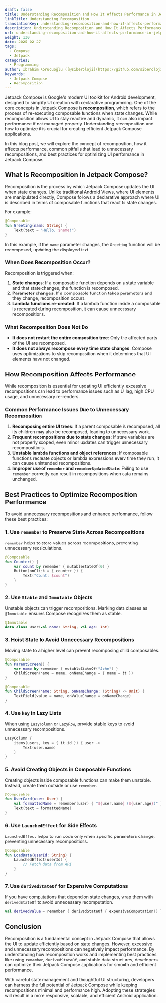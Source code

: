 ```yaml
---
draft: false
title: Understanding Recomposition and How It Affects Performance in Jetpack Compose
linkTitle: Understanding Recomposition
translationKey: understanding-recomposition-and-how-it-affects-performance-in-jetpack-compose
description: Understanding Recomposition and How It Affects Performance in Jetpack Compose
url: understanding-recomposition-and-how-it-affects-performance-in-jetpack-compose
weight: 130
date: 2025-02-27
tags:
  - Compose
  - Jetpack
categories:
  - Programming
author: İbrahim Korucuoğlu ([@siberoloji](https://github.com/siberoloji))
keywords:
  - Jetpack Compose
  - Recomposition
---
```

Jetpack Compose is Google's modern UI toolkit for Android development, designed to simplify UI creation with declarative programming. One of the core concepts in Jetpack Compose is **recomposition**, which refers to the process of re-executing composable functions when state changes. While recomposition allows UI to stay reactive and dynamic, it can also impact performance if not managed properly. Understanding recomposition and how to optimize it is crucial for creating efficient Jetpack Compose applications.

In this blog post, we will explore the concept of recomposition, how it affects performance, common pitfalls that lead to unnecessary recompositions, and best practices for optimizing UI performance in Jetpack Compose.

## What Is Recomposition in Jetpack Compose?

Recomposition is the process by which Jetpack Compose updates the UI when state changes. Unlike traditional Android Views, where UI elements are manipulated directly, Compose follows a declarative approach where UI is described in terms of composable functions that react to state changes.

For example:

```kotlin
@Composable
fun Greeting(name: String) {
    Text(text = "Hello, $name!")
}
```

In this example, if the `name` parameter changes, the `Greeting` function will be recomposed, updating the displayed text.

### When Does Recomposition Occur?

Recomposition is triggered when:

1. **State changes**: If a composable function depends on a state variable and that state changes, the function is recomposed.
2. **Parameter changes**: If a composable function takes parameters and they change, recomposition occurs.
3. **Lambda functions re-created**: If a lambda function inside a composable is recreated during recomposition, it can cause unnecessary recompositions.

### What Recomposition Does Not Do

- **It does not restart the entire composition tree**: Only the affected parts of the UI are recomposed.
- **It does not always recompose every time state changes**: Compose uses optimizations to skip recomposition when it determines that UI elements have not changed.

## How Recomposition Affects Performance

While recomposition is essential for updating UI efficiently, excessive recompositions can lead to performance issues such as UI lag, high CPU usage, and unnecessary re-renders.

### Common Performance Issues Due to Unnecessary Recomposition

1. **Recomposing entire UI trees**: If a parent composable is recomposed, all its children may also be recomposed, leading to unnecessary work.
2. **Frequent recompositions due to state changes**: If state variables are not properly scoped, even minor updates can trigger unnecessary recompositions.
3. **Unstable lambda functions and object references**: If composable functions recreate objects or lambda expressions every time they run, it can cause unintended recompositions.
4. **Improper use of `remember` and `rememberUpdatedState`**: Failing to use `remember` correctly can result in recompositions when data remains unchanged.

## Best Practices to Optimize Recomposition Performance

To avoid unnecessary recompositions and enhance performance, follow these best practices:

### 1. Use `remember` to Preserve State Across Recompositions

`remember` helps to store values across recompositions, preventing unnecessary recalculations.

```kotlin
@Composable
fun Counter() {
    var count by remember { mutableStateOf(0) }
    Button(onClick = { count++ }) {
        Text("Count: $count")
    }
}
```

### 2. Use `Stable` and `Immutable` Objects

Unstable objects can trigger recompositions. Marking data classes as `@Immutable` ensures Compose recognizes them as stable.

```kotlin
@Immutable
data class User(val name: String, val age: Int)
```

### 3. Hoist State to Avoid Unnecessary Recompositions

Moving state to a higher level can prevent recomposing child composables.

```kotlin
@Composable
fun ParentScreen() {
    var name by remember { mutableStateOf("John") }
    ChildScreen(name = name, onNameChange = { name = it })
}

@Composable
fun ChildScreen(name: String, onNameChange: (String) -> Unit) {
    TextField(value = name, onValueChange = onNameChange)
}
```

### 4. Use `key` in Lazy Lists

When using `LazyColumn` or `LazyRow`, provide stable keys to avoid unnecessary recompositions.

```kotlin
LazyColumn {
    items(users, key = { it.id }) { user ->
        Text(user.name)
    }
}
```

### 5. Avoid Creating Objects in Composable Functions

Creating objects inside composable functions can make them unstable. Instead, create them outside or use `remember`.

```kotlin
@Composable
fun UserCard(user: User) {
    val formattedName = remember(user) { "${user.name} (${user.age})" }
    Text(text = formattedName)
}
```

### 6. Use `LaunchedEffect` for Side Effects

`LaunchedEffect` helps to run code only when specific parameters change, preventing unnecessary recompositions.

```kotlin
@Composable
fun LoadData(userId: String) {
    LaunchedEffect(userId) {
        // Fetch data from API
    }
}
```

### 7. Use `derivedStateOf` for Expensive Computations

If you have computations that depend on state changes, wrap them with `derivedStateOf` to avoid unnecessary recomputation.

```kotlin
val derivedValue = remember { derivedStateOf { expensiveComputation() } }
```

## Conclusion

Recomposition is a fundamental concept in Jetpack Compose that allows the UI to update efficiently based on state changes. However, excessive and unnecessary recompositions can negatively impact performance. By understanding how recomposition works and implementing best practices like using `remember`, `derivedStateOf`, and stable data structures, developers can optimize their Jetpack Compose applications for smooth and efficient performance.

With careful state management and thoughtful UI structuring, developers can harness the full potential of Jetpack Compose while keeping recompositions minimal and performance high. Adopting these strategies will result in a more responsive, scalable, and efficient Android application.
